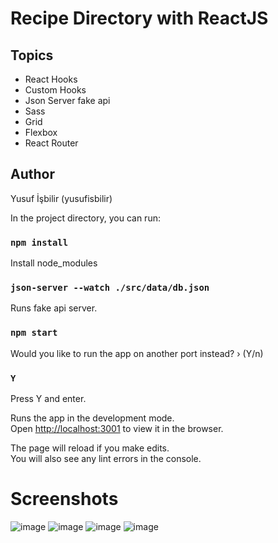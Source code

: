 # Recipe Directory with ReactJS

## Topics

- React Hooks
- Custom Hooks
- Json Server fake api
- Sass
- Grid
- Flexbox
- React Router

## Author

Yusuf İşbilir (yusufisbilir)

In the project directory, you can run:

### `npm install`

Install node_modules

### `json-server --watch ./src/data/db.json`

Runs fake api server.

### `npm start`

Would you like to run the app on another port instead? › (Y/n)

### `Y`

Press Y and enter.

Runs the app in the development mode.\
Open [http://localhost:3001](http://localhost:3001) to view it in the browser.

The page will reload if you make edits.\
You will also see any lint errors in the console.

# Screenshots
![image](https://user-images.githubusercontent.com/47155189/139680284-80b31f32-ee46-43b9-bdd2-6b3b29cf1c0b.png)
![image](https://user-images.githubusercontent.com/47155189/139680297-3c39d5fb-b886-4a56-9c6c-e32c0458cfc4.png)
![image](https://user-images.githubusercontent.com/47155189/139680323-80b86456-7f62-4387-9803-15167c55fa9a.png)
![image](https://user-images.githubusercontent.com/47155189/139680349-d316c100-76f9-4f54-b811-dadf308dd630.png)
